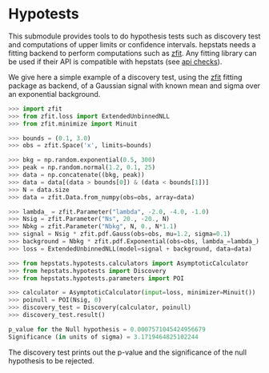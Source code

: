 # Hypotests

This submodule provides tools to do hypothesis tests such as discovery test and computations of upper limits or confidence intervals. hepstats needs a fitting backend to perform computations such as [zfit](https://github.com/zfit/zfit). Any fitting library can be used if their API is compatible  with hepstats (see [api checks](https://github.com/scikit-hep/hepstats/blob/master/hepstats/hypotests/fitutils/api_check.py)).

We give here a simple example of a discovery test, using the [zfit](https://github.com/zfit/zfit)
fitting package as backend, of a Gaussian signal with known mean and sigma over an exponential background.

```python
>>> import zfit
>>> from zfit.loss import ExtendedUnbinnedNLL
>>> from zfit.minimize import Minuit

>>> bounds = (0.1, 3.0)
>>> obs = zfit.Space('x', limits=bounds)

>>> bkg = np.random.exponential(0.5, 300)
>>> peak = np.random.normal(1.2, 0.1, 25)
>>> data = np.concatenate((bkg, peak))
>>> data = data[(data > bounds[0]) & (data < bounds[1])]
>>> N = data.size
>>> data = zfit.Data.from_numpy(obs=obs, array=data)

>>> lambda_ = zfit.Parameter("lambda", -2.0, -4.0, -1.0)
>>> Nsig = zfit.Parameter("Ns", 20., -20., N)
>>> Nbkg = zfit.Parameter("Nbkg", N, 0., N*1.1)
>>> signal = Nsig * zfit.pdf.Gauss(obs=obs, mu=1.2, sigma=0.1)
>>> background = Nbkg * zfit.pdf.Exponential(obs=obs, lambda_=lambda_)
>>> loss = ExtendedUnbinnedNLL(model=signal + background, data=data)

>>> from hepstats.hypotests.calculators import AsymptoticCalculator
>>> from hepstats.hypotests import Discovery
>>> from hepstats.hypotests.parameters import POI

>>> calculator = AsymptoticCalculator(input=loss, minimizer=Minuit())
>>> poinull = POI(Nsig, 0)
>>> discovery_test = Discovery(calculator, poinull)
>>> discovery_test.result()

p_value for the Null hypothesis = 0.0007571045424956679
Significance (in units of sigma) = 3.1719464825102244
```

The discovery test prints out the p-value and the significance of the null hypothesis to be rejected.
